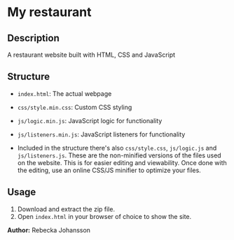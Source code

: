 # My restaurant

## Description
A restaurant website built with HTML, CSS and JavaScript

## Structure
- `index.html`: The actual webpage
- `css/style.min.css`: Custom CSS styling
- `js/logic.min.js`: JavaScript logic for functionality
- `js/listeners.min.js`: JavaScript listeners for functionality

- Included in the structure there's also `css/style.css`, `js/logic.js` and `js/listeners.js`. These are the non-minified versions of the files used on the website. This is for easier editing and viewability. Once done with the editing, use an online CSS/JS minifier to optimize your files. 

## Usage
1. Download and extract the zip file.
2. Open `index.html` in your browser of choice to show the site.


**Author:** Rebecka Johansson

